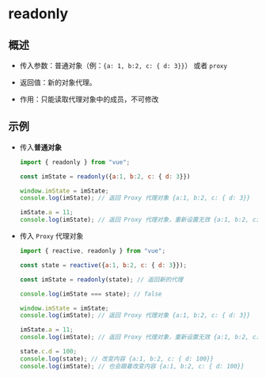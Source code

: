 # readonly

## 概述

*   传入参数：普通对象（例：`{a: 1, b:2, c: { d: 3}}`） 或者 `proxy`

*   返回值：新的对象代理。

*   作用：只能读取代理对象中的成员，不可修改

## 示例

*   传入**普通对象**

    ```javascript
    import { readonly } from "vue";

    const imState = readonly({a:1, b:2, c: { d: 3}})

    window.imState = imState;
    console.log(imState); // 返回 Proxy 代理对象 {a:1, b:2, c: { d: 3}}

    imState.a = 11;
    console.log(imState); // 返回 Proxy 代理对象，重新设置无效 {a:1, b:2, c: { d: 3}}
    ```

*   传入 `Proxy` 代理对象

    ```javascript
    import { reactive, readonly } from "vue";

    const state = reactive({a:1, b:2, c: { d: 3}});

    const imState = readonly(state); // 返回新的代理

    console.log(imState === state); // false

    window.imState = imState;
    console.log(imState); // 返回 Proxy 代理对象 {a:1, b:2, c: { d: 3}}

    imState.a = 11;
    console.log(imState); // 返回 Proxy 代理对象，重新设置无效 {a:1, b:2, c: { d: 3}}

    state.c.d = 100;
    console.log(state); // 改变内容 {a:1, b:2, c: { d: 100}}
    console.log(imState); // 也会跟着改变内容 {a:1, b:2, c: { d: 100}}
    ```
